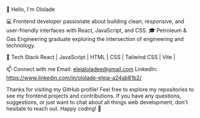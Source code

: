 👋 Hello, I'm Ololade

💻 Frontend developer passionate about building clean, responsive, and user-friendly interfaces with React, JavaScript, and CSS.
🎓 Petroleum & Gas Engineering graduate exploring the intersection of engineering and technology.

🔧 Tech Stack
React | JavaScript | HTML | CSS | Tailwind CSS | Vite |

📫 Connect with me
Email: elejaloladee@gmail.com
LinkedIn: https://www.linkedin.com/in/ololade-eleja-a24ab81b2/

Thanks for visiting my GitHub profile! Feel free to explore my repositories to see my frontend projects and contributions. If you have any questions, suggestions, or just want to chat about all things web development, don't hesitate to reach out. Happy coding! 🚀



